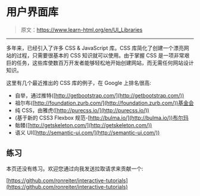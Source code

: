 # 用户界面库

> 原文：<https://www.learn-html.org/en/UI_Libraries>

* * *

多年来，已经引入了许多 CSS & JavaScript 库。CSS 库简化了创建一个漂亮网站的过程，只需要很基本的 CSS 知识就可以使用。由于掌握 CSS 是一项非常艰巨的任务，这些库使数百万开发者能够轻松地开始创建网站，而无需任何网站设计知识。

这里有几个最近推出的 CSS 库的例子，在 Google 上排名很高:

*   自举，通过推特([http://getbootstrap.com/](http://getbootstrap.com/))
*   祖尔布([http://foundation.zurb.com/](http://foundation.zurb.com/))基金会
*   纯 CSS，由雅虎([http://purecss.io/](http://purecss.io/))
*   (基于新的 CSS3 Flexbox 规范-[http://bulma.io/](http://bulma.io/))布尔玛
*   骷髅([http://getskeleton.com/](http://getskeleton.com/))
*   语义 UI([http://semantic-ui.com/](http://semantic-ui.com/))

## 练习

本页还没有练习。欢迎您通过向我发送拉取请求来贡献一个:

[https://github.com/ronreiter/interactive-tutorials](https://github.com/ronreiter/interactive-tutorials)